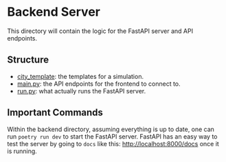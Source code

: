 # Backend Server

This directory will contain the logic for the FastAPI server and API endpoints.

## Structure

- [city_template](./city_template.py): the templates for a simulation.
- [main.py](./main.py): the API endpoints for the frontend to connect to.
- [run.py](./run.py): what actually runs the FastAPI server.

## Important Commands

Within the backend directory, assuming everything is up to date, one can run
`poetry run dev` to start the FastAPI server. FastAPI has an easy way to test the server by going to `docs` like this: [http://localhost:8000/docs](http://localhost:8000/docs) once it is running.
